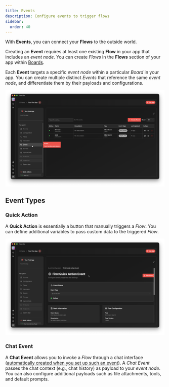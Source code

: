 ```yaml
---
title: Events
description: Configure events to trigger flows
sidebar:
  order: 40
---
```


With **Events**, you can connect your **Flows** to the outside world.

Creating an **Event** requires at least one existing **Flow** in your app that includes an *event node*. You can create *Flows* in the **Flows** section of your app within [Boards](/apps/boards/).

Each **Event** targets a specific *event node* within a particular *Board* in your app. You can create multiple distinct *Events* that reference the same *event node*, and differentiate them by their payloads and configurations.

![A screenshot of Flow-Like Desktop showing the Events section of an app with two events configured](../../../assets/AppEvents.webp)

## Event Types

### Quick Action
A **Quick Action** is essentially a button that manually triggers a *Flow*. You can define additional variables to pass custom data to the triggered *Flow*.

![A screenshot of Flow-Like Desktop showing the configuration options of a Quick Action event](../../../assets/QuickActionEvent.webp)

### Chat Event
A **Chat Event** allows you to invoke a *Flow* through a chat interface ([automatically created when you set up such an event](/apps/chat-ui/)). A *Chat Event* passes the chat context (e.g., chat history) as payload to your *event node*. You can also configure additional payloads such as file attachments, tools, and default prompts.
